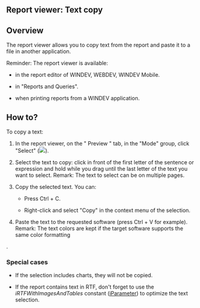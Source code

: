 


## Report viewer: Text copy
			



<a name="NOTE1"></a>
<a name="NOTE1_1"></a>


## Overview
<a name="overview_ELTTEXTE000110"></a>
The report viewer allows you to copy text from the report and paste it to a file in another application.

Reminder: The report viewer is available: 

- in the report editor of WINDEV, WEBDEV, WINDEV Mobile. 

- in "Reports and Queries".

- when printing reports from a WINDEV application. 




<a name="NOTE2"></a>
<a name="NOTE2_1"></a>


## How to?
<a name="how_ELTTEXTE000134"></a>
To copy a text:

1. In the report viewer, on the " Preview   " tab, in the "Mode" group, click "Select" (![](https://doc.pcsoft.fr/en-US/images/image.awp?langid=3&name=Apercu_ico_Copier.gif)).

2. Select the text to copy: click in front of the first letter of the sentence or expression and hold while you drag until the last letter of the text you want to select. 
	Remark: The text to select can be on multiple pages. 

3. Copy the selected text. You can: 

	- Press Ctrl + C. 

	- Right-click and select "Copy" in the context menu of the selection. 




4. Paste the text to the requested software (press Ctrl + V for example). 
	Remark: The text colors are kept if the target software supports the same color formatting


.  
<a name="NOTE2_2"></a>


### Special cases
<a name="special_cases_ELTPARAGRAPHE000057"></a>

- If the selection includes charts, they will not be copied. 

- If the report contains text in RTF, don't forget to use the *iRTFWithImagesAndTables* constant ([iParameter](../WDLang5/3046008.md)) to optimize the text selection.





